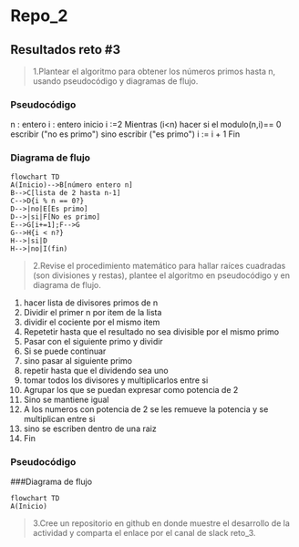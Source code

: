# Repo_2
## Resultados reto #3
>1.Plantear el algoritmo para obtener los números primos hasta n, usando pseudocódigo y diagramas de flujo.
### Pseudocódigo
n : entero
i : entero 
inicio 
  i :=2
  Mientras (i<n) hacer
 si el modulo(n,i)== 0 
    escribir ("no es primo") 
 sino 
    escribir ("es primo")
  i := i + 1
Fin
### Diagrama de flujo 
```mermaid
flowchart TD
A(Inicio)-->B[número entero n]
B-->C[lista de 2 hasta n-1]
C-->D{i % n == 0?}
D-->|no|E[Es primo]
D-->|si|F[No es primo]
E-->G[i+=1];F-->G
G-->H{i < n?}
H-->|si|D
H-->|no|I(fin)
```
>2.Revise el procedimiento matemático para hallar raíces cuadradas (son divisiones y restas), plantee el algoritmo en pseudocódigo y en diagrama de flujo.

1. hacer lista de divisores primos de n
2. Dividir el primer n por item de la lista
3. dividir el cociente por el mismo item
4. Repetetir hasta que el resultado no sea divisible por el mismo primo
5. Pasar con el siguiente primo y dividir
6. Si se puede continuar
7. sino pasar al siguiente primo
8. repetir hasta que el dividendo sea uno
9. tomar todos los divisores y multiplicarlos entre si
10. Agrupar los que se puedan expresar como potencia de 2
11. Sino se mantiene igual
12. A los numeros con potencia de 2 se les remueve la potencia y se multiplican entre si
13. sino se escriben dentro de una raiz
14. Fin

### Pseudocódigo

###Diagrama de flujo
```mermaid
flowchart TD
A(Inicio)
```

>3.Cree un repositorio en github en donde muestre el desarrollo de la actividad y comparta el enlace por el canal de slack reto_3.


